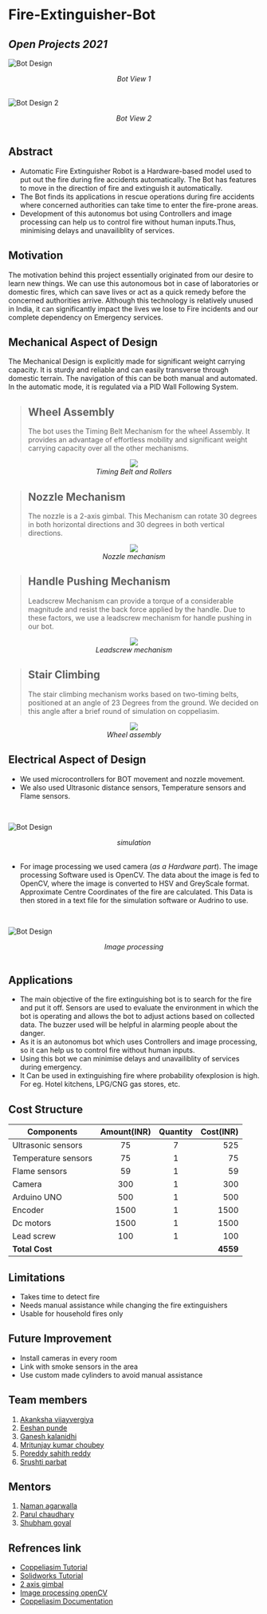 # Fire-Extinguisher-Bot
*Open Projects 2021*
----
![Bot Design](https://github.com/Ch0ubey/Fire-Extinguisher-Bot/blob/99d7aaeea15895aa91a57da3c2a6b9b1c1923cc6/Images%20and%20Videos/Images/Bot_view_1.jpg)
<div align="center"><em>Bot View 1</em></div>
<br/>

![Bot Design 2](https://github.com/Ch0ubey/Fire-Extinguisher-Bot/blob/99d7aaeea15895aa91a57da3c2a6b9b1c1923cc6/Images%20and%20Videos/Images/Bot_view_4.PNG)
<div align="center"><em>Bot View 2</em></div>
<br/>

<p align="justify">
  
## Abstract 
- Automatic Fire Extinguisher Robot is a Hardware-based model used to put out the fire during fire accidents automatically. The Bot has features to move in the direction of fire  and extinguish it automatically.
- The Bot finds its applications in rescue operations during fire accidents where concerned authorities can take time to enter the fire-prone areas.
- Development of this autonomus bot using Controllers and image processing can help us to control fire without human inputs.Thus, minimising delays and unavailiblity of services.
 
## Motivation
The motivation behind this project essentially originated from our desire to learn new things. We can use this autonomous bot in case of laboratories or domestic fires, which can save lives or act as a quick remedy before the concerned authorities arrive. Although this technology is relatively unused in India, it can significantly impact the lives we lose to Fire incidents and our complete dependency on Emergency services.

## Mechanical Aspect of Design
The Mechanical Design is explicitly made for significant weight carrying capacity. It is sturdy and reliable and can easily transverse through domestic terrain.
The navigation of this can be both manual and automated. In the automatic mode, it is regulated via a PID Wall Following System.
> ## Wheel Assembly
> 
>The bot uses the Timing Belt Mechanism for the wheel Assembly. It provides an advantage of effortless mobility and significant weight carrying capacity over all the other mechanisms.

<p align="center">
  <img src="https://github.com/Ch0ubey/Fire-Extinguisher-Bot/blob/734ad0370c93da568aa504aa3b49e69dac5bd6af/Images%20and%20Videos/Images/Bot_view_2.PNG">
  <br/><i>Timing Belt and Rollers</i>
</p>

> ## Nozzle Mechanism
> 
>The nozzle is a 2-axis gimbal. This Mechanism can rotate 30 degrees in both horizontal directions and 30 degrees in both vertical directions.

<p align="center">
  <img src="https://github.com/Ch0ubey/Fire-Extinguisher-Bot/blob/e53ffc0dbc5896a10a27d20bba5699513d492f58/Images%20and%20Videos/Images/Nozzle%20Mechanism.PNG">
  <br/><i>Nozzle mechanism</i>
</p>

> ## Handle Pushing Mechanism
> 
>Leadscrew Mechanism can provide a torque of a considerable magnitude and resist the back force applied by the handle. Due to these factors, we use a leadscrew mechanism for handle pushing in our bot.

<p align="center">
  <img src="https://github.com/Ch0ubey/Fire-Extinguisher-Bot/blob/734ad0370c93da568aa504aa3b49e69dac5bd6af/Images%20and%20Videos/Images/Leadscrew%20mechanism.jpeg"><br/>
  <i>Leadscrew mechanism</i>
</p>

> ## Stair Climbing
> 
>The stair climbing mechanism works based on two-timing belts, positioned at an angle of 23 Degrees from the ground. We decided on this angle after a brief round of simulation on coppeliasim.

<p align="center">
  <img src="https://github.com/Ch0ubey/Fire-Extinguisher-Bot/blob/99d7aaeea15895aa91a57da3c2a6b9b1c1923cc6/Images%20and%20Videos/Images/Bot_view_3.PNG">
  <br/><i>Wheel assembly</i>
</p>

## Electrical Aspect of Design
- We used microcontrollers for BOT movement and nozzle movement.
- We also used Ultrasonic distance sensors, Temperature sensors and Flame sensors.
<br/>

![Bot Design](https://github.com/Ch0ubey/Fire-Extinguisher-Bot/blob/675ec79065b406595411fb3a4fc21760a32cbd39/Images_videos/Images/Fire%20Detection%20with%20Coordinates.png)
<div align="center"><em>simulation</em></div>
<br/>

- For image processing we used camera (*as a Hardware part*). The image processing Software used is OpenCV. The data about the image is fed to OpenCV, where the image is converted to HSV and GreyScale format. Approximate Centre Coordinates of the fire are calculated. This Data is then stored in a text file for the simulation software or Audrino to use.
<br/>

![Bot Design](https://github.com/Ch0ubey/Fire-Extinguisher-Bot/blob/734ad0370c93da568aa504aa3b49e69dac5bd6af/Images%20and%20Videos/Images/Image_processing_openCV.jpg)
<div align="center"><em>Image processing</em></div>
<br/>

## Applications
- The main objective of the fire extinguishing bot is to search for the fire and put it off. Sensors are used to evaluate the environment in which the bot is operating and allows the bot to adjust actions based on collected data. The buzzer used will be helpful in alarming people about the danger.
- As it is an autonomus bot which uses Controllers and image processing, so it can help us to control fire without human inputs.
- Using this bot we can minimise delays and unavailiblity of services during emergency.
- It Can be used in extinguishing fire where probability ofexplosion is high. For eg. Hotel kitchens, LPG/CNG gas stores, etc.

## Cost Structure
| Components   |Amount(INR)  |      Quantity      |  Cost(INR) |
|----------    |:------:|:-------------:     |------:|
| Ultrasonic sensors     |  75    |  7     |  525 |
| Temperature sensors    |  75    |1            |  75 |
| Flame sensors     |   59     |1      |  59 |
| Camera| 300 | 1|  300|
|Arduino UNO|500|1| 500|
|Encoder|1500|1| 1500|
|Dc motors|1500|1| 1500|
|Lead screw|100|1| 100|
|**Total Cost**| | |**4559**|


## Limitations
- Takes time to detect fire
- Needs manual assistance while changing the fire extinguishers
- Usable for household fires only
## Future Improvement
* Install cameras in every room
* Link with smoke sensors in the area
* Use custom made cylinders to avoid manual assistance

</p>

## Team members
1. [Akanksha vijayvergiya](https://github.com/Akanksha-247)
2. [Eeshan punde](https://github.com/eeshanpunde14)
3. [Ganesh kalanidhi](https://github.com/GaneshK-RKE)
4. [Mritunjay kumar choubey](https://github.com/Ch0ubey)
5. [Poreddy sahith reddy](https://github.com/sahithreddyporeddy)
6. [Srushti parbat](https://github.com/SrushtiParbat)
## Mentors
1. [Naman agarwalla](https://github.com/naman99-agar)
2. [Parul chaudhary](https://github.com/Parul253)
3. [Shubham goyal](https://github.com/shubham491981)
## Refrences link
- [Coppeliasim Tutorial](https://www.youtube.com/watch?v=PwGY8PxQOXY&list=PLjzuoBhdtaXOoqkJUqhYQletLLnJP8vjZ)
- [Solidworks Tutorial](https://youtube.com/playlist?list=PLkMYhICFMsGajeARsY7N1t1jhbtMb1poL)
- [2 axis gimbal](https://www.youtube.com/watch?v=i6UoxhNlr1U)
- [Image processing openCV](https://www.youtube.com/watch?v=Z78zbnLlPUA&list=PLQVvvaa0QuDdttJXlLtAJxJetJcqmqlQq)
- [Coppeliasim Documentation](https://www.coppeliarobotics.com/helpFiles/index.html)

